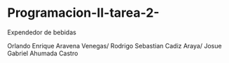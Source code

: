 # Programacion-II-tarea-2-
Expendedor de bebidas

Orlando Enrique Aravena Venegas/
Rodrigo Sebastian Cadiz Araya/
Josue Gabriel Ahumada Castro

